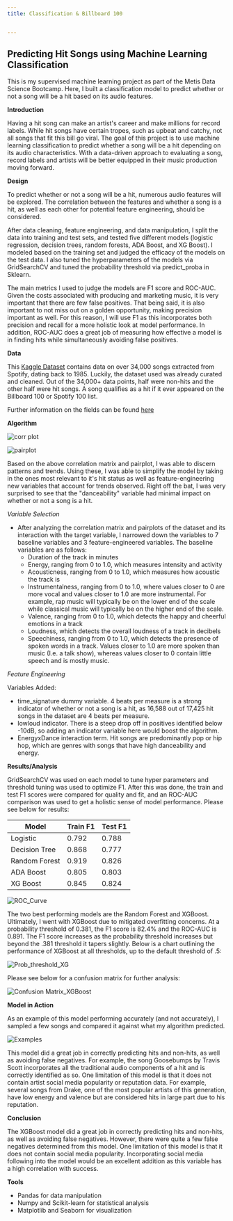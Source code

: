 ```yaml
---
title: Classification & Billboard 100


---
```




## **Predicting Hit Songs using Machine Learning Classification**

This is my supervised machine learning project as part of the Metis Data Science Bootcamp. Here, I built a classification model to predict whether or not a song will be a hit based on its audio features.



**Introduction**

Having a hit song can make an artist's career and make millions for record labels. While hit songs have certain tropes, such as upbeat and catchy, not all songs that fit this bill go viral. The goal of this project is to use machine learning classification to predict whether a song will be a hit depending on its audio characteristics. With a data-driven approach to evaluating a song, record labels and artists will be better equipped in their music production moving forward.



**Design**

To predict whether or not a song will be a hit, numerous audio features will be explored. The correlation between the features and whether a song is a hit, as well as each other for potential feature engineering, should be considered.



After data cleaning, feature engineering, and data manipulation, I split the data into training and test sets, and tested five different models (logistic regression, decision trees, random forests, ADA Boost, and XG Boost). I modeled based on the training set and judged the efficacy of the models on the test data. I also tuned the hyperparameters of the models via GridSearchCV and tuned the probability threshold via predict_proba in Sklearn.



The main metrics I used to judge the models are F1 score and ROC-AUC. Given the costs associated with producing and marketing music, it is very important that there are few false positives. That being said, it is also important to not miss out on a golden opportunity, making precision important as well. For this reason, I will use F1 as this incorporates both precision and recall for a more holistic look at model performance. In addition, ROC-AUC does a great job of measuring how effective a model is in finding hits while simultaneously avoiding false positives.



**Data**

This [Kaggle Dataset](https://www.kaggle.com/multispiros/34740-hit-and-nonhit-songs-spotify-features) contains data on over 34,000 songs extracted from Spotify, dating back to 1985. Luckily, the dataset used was already curated and cleaned. Out of the 34,000+ data points, half were non-hits and the other half were hit songs. A song qualifies as a hit if it ever appeared on the Billboard 100 or Spotify 100 list.

Further information on the fields can be found [here](https://developer.spotify.com/documentation/web-api/reference/#/operations/get-several-audio-features)



**Algorithm**



![corr plot](https://github.com/prathapr91/classification_spotify/blob/main/Images/Screen%20Shot%202022-01-13%20at%202.04.02%20PM.png?raw=true)

![pairplot](https://github.com/prathapr91/classification_spotify/blob/main/Images/pairplot.png?raw=true)

Based on the above correlation matrix and pairplot, I was able to discern patterns and trends. Using these, I was able to simplify the model by taking in the ones most relevant to it's hit status as well as feature-engineering new variables that account for trends observed. Right off the bat, I was very surprised to see that the "danceability" variable had minimal impact on whether or not a song is a hit.

*Variable Selection*

- After analyzing the correlation matrix and pairplots of the dataset and its interaction with the target variable, I narrowed down the variables to 7 baseline variables and 3 feature-engineered variables. The baseline variables are as follows:
  - Duration of the track in minutes
  - Energy, ranging from 0 to 1.0, which measures intensity and activity
  - Acousticness, ranging from 0 to 1.0, which measures how acoustic the track is
  - Instrumentalness, ranging from 0 to 1.0, where values closer to 0 are more vocal and values closer to 1.0 are more instrumental. For example, rap music will typically be on the lower end of the scale while classical music will typically be on the higher end of the scale.
  - Valence, ranging from 0 to 1.0, which detects the happy and cheerful emotions in a track
  - Loudness, which detects the overall loudness of a track in decibels
  - Speechiness, ranging from 0 to 1.0, which detects the presence of spoken words in a track. Values closer to 1.0 are more spoken than music (I.e. a talk show), whereas values closer to 0 contain little speech and is mostly music.

*Feature Engineering*

Variables Added:

- time_signature dummy variable. 4 beats per measure is a strong indicator of whether or not a song is a hit, as 16,588 out of 17,425 hit songs in the dataset are 4 beats per measure.
- lowloud indicator. There is a steep drop off in positives identified below -10dB, so adding an indicator variable here would boost the algorithm.
- EnergyxDance interaction term. Hit songs are predominantly pop or hip hop, which are genres with songs that have high danceability and energy.



**Results/Analysis**

GridSearchCV was used on each model to tune hyper parameters and threshold tuning was used to optimize F1. After this was done, the train and test F1 scores were compared for quality and fit, and an ROC-AUC comparison was used to get a holistic sense of model performance. Please see below for results:

| Model         | Train F1 | Test F1 |
| ------------- | -------- | ------- |
| Logistic      | 0.792    | 0.788   |
| Decision Tree | 0.868    | 0.777   |
| Random Forest | 0.919    | 0.826   |
| ADA Boost     | 0.805    | 0.803   |
| XG Boost      | 0.845    | 0.824   |

![ROC_Curve](https://github.com/prathapr91/classification_spotify/blob/main/Images/ROC%20curve.png?raw=true)



The two best performing models are the Random Forest and XGBoost. Ultimately, I went with XGBoost due to mitigated overfitting concerns. At a probability threshold of 0.381, the F1 score is 82.4% and the ROC-AUC is 0.891. The F1 score increases as the probability threshold increases but beyond the .381 threshold it tapers slightly. Below is a chart outlining the performance of XGBoost at all thresholds, up to the default threshold of .5:

![Prob_threshold_XG](https://github.com/prathapr91/classification_spotify/blob/main/Images/Prob_Threshold_XG.png?raw=true)

Please see below for a confusion matrix for further analysis:

![Confusion Matrix_XGBoost](https://github.com/prathapr91/classification_spotify/blob/main/Images/Confusion%20Matrix_XGBoost.png?raw=true)



**Model in Action**

As an example of this model performing accurately (and not accurately), I sampled a few songs and compared it against what my algorithm predicted.

![Examples](https://github.com/prathapr91/classification_spotify/blob/main/Images/Screen%20Shot%202022-01-13%20at%203.16.29%20PM.png?raw=true)



This model did a great job in correctly predicting hits and non-hits, as well as avoiding false negatives. For example, the song Goosebumps by Travis Scott incorporates all the traditional audio components of a hit and is correctly identified as so. One limitation of this model is that it does not contain artist social media popularity or reputation data. For example, several songs from Drake, one of the most popular artists of this generation, have low energy and valence but are considered hits in large part due to his reputation. 

**Conclusion**

The XGBoost model did a great job in correctly predicting hits and non-hits, as well as avoiding false negatives. However, there were quite a few false negatives determined from this model. One limitation of this model is that it does not contain social media popularity. Incorporating social media following into the model would be an excellent addition as this variable has a high correlation with success.



**Tools**

- Pandas for data manipulation
- Numpy and Scikit-learn for statistical analysis
- Matplotlib and Seaborn for visualization

